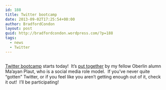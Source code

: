```yaml
---
id: 188
title: Twitter bootcamp
date: 2013-09-02T17:25:54+00:00
author: BradfordCondon
layout: post
guid: http://bradfordcondon.wordpress.com/?p=188
tags:
  - news
  - Twitter
---
```

<img class="alignnone" alt="" src="https://i2.wp.com/abs.twimg.com/a/1377795275/images/resources/twitter-bird-blue-on-white.png?resize=300%2C300&#038;ssl=1" data-recalc-dims="1" />

[Twitter bootcamp](http://twitbootcamp.tumblr.com/) starts today!  It&#8217;s [put together](http://twitbootcamp.tumblr.com/about) by my fellow Oberlin alumn Ma&#8217;ayan Plaut, who is a social media role model.  If you&#8217;ve never quite &#8220;gotten&#8221; Twitter, or if you feel like you aren&#8217;t getting enough out of it, check it out!  I&#8217;ll be participating!